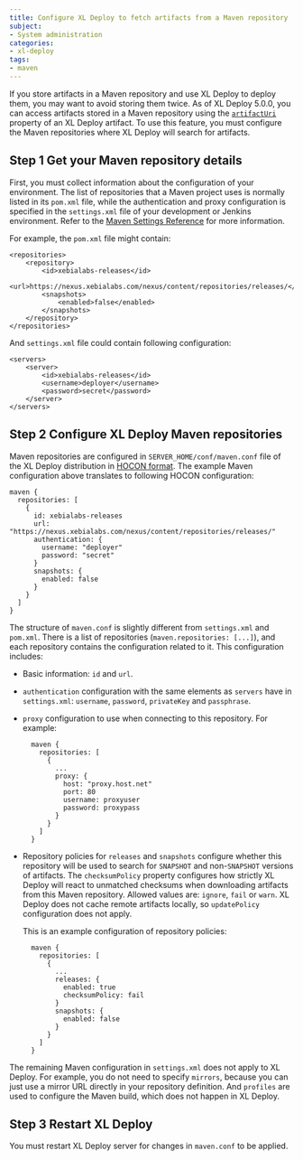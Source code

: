 ```yaml
---
title: Configure XL Deploy to fetch artifacts from a Maven repository
subject:
- System administration
categories:
- xl-deploy
tags:
- maven
---
```


If you store artifacts in a Maven repository and use XL Deploy to deploy them, you may want to avoid storing them twice. As of XL Deploy 5.0.0, you can access artifacts stored in a Maven repository using the [`artifactUri`](/xl-deploy/latest/udmcireference.html#udmbasedeployableartifact) property of an XL Deploy artifact. To use this feature, you must configure the Maven repositories where XL Deploy will search for artifacts.

## Step 1 Get your Maven repository details

First, you must collect information about the configuration of your environment. The list of repositories that a Maven project uses is normally listed in its `pom.xml` file, while the authentication and proxy configuration is specified in the `settings.xml` file of your development or Jenkins environment. Refer to the [Maven Settings Reference](https://maven.apache.org/settings.html) for more information.
 
For example, the `pom.xml` file might contain:
 
    <repositories>
        <repository>
            <id>xebialabs-releases</id>
            <url>https://nexus.xebialabs.com/nexus/content/repositories/releases/</url>
            <snapshots>
                <enabled>false</enabled>
            </snapshots>
        </repository>
    </repositories>

And `settings.xml` file could contain following configuration:

    <servers>
        <server>
            <id>xebialabs-releases</id>
            <username>deployer</username>
            <password>secret</password>
        </server>
    </servers>

## Step 2 Configure XL Deploy Maven repositories

Maven repositories are configured in `SERVER_HOME/conf/maven.conf` file of the XL Deploy distribution in [HOCON format](https://github.com/typesafehub/config/blob/master/HOCON.md). The example Maven configuration above translates to following HOCON configuration:

    maven {
      repositories: [
        {
          id: xebialabs-releases
          url: "https://nexus.xebialabs.com/nexus/content/repositories/releases/"
          authentication: {
            username: "deployer"
            password: "secret"
          }
          snapshots: {
            enabled: false
          }
        }
      ]
    }

The structure of `maven.conf` is slightly different from `settings.xml` and `pom.xml`. There is a list of repositories (`maven.repositories: [...]`), and each repository contains the configuration related to it. This configuration includes:
 
* Basic information: `id` and `url`.
* `authentication` configuration with the same elements as `servers` have in `settings.xml`: `username`, `password`, `privateKey` and `passphrase`.
* `proxy` configuration to use when connecting to this repository. For example:

		maven {
		  repositories: [
			{
			  ...
			  proxy: {
				host: "proxy.host.net"
				port: 80
				username: proxyuser
				password: proxypass
			  }
			}
		  ]
		}

* Repository policies for `releases` and `snapshots` configure whether this repository will be used to search for `SNAPSHOT` and non-`SNAPSHOT` versions of artifacts. The `checksumPolicy` property configures how strictly XL Deploy will react to unmatched checksums when downloading artifacts from this Maven repository. Allowed values are: `ignore`, `fail` or `warn`. XL Deploy does not cache remote artifacts locally, so `updatePolicy` configuration does not apply.

    This is an example configuration of repository policies:

		maven {
		  repositories: [
			{
			  ...
			  releases: {
				enabled: true
				checksumPolicy: fail
			  }
			  snapshots: {
				enabled: false
			  }
			}
		  ]
		}

The remaining Maven configuration in `settings.xml` does not apply to XL Deploy. For example, you do not need to specify `mirrors`, because you can just use a mirror URL directly in your repository definition. And `profiles` are used to configure the Maven build, which does not happen in XL Deploy.  

## Step 3 Restart XL Deploy

You must restart XL Deploy server for changes in `maven.conf` to be applied.

